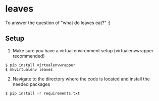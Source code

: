 # leaves
To answer the question of "what do leaves eat?" :)

## Setup

1. Make sure you have a virtual environment setup (virtualenvwrapper recommended)

```
$ pip install virtualenvwrapper
$ mkvirtualenv leaves
```

2. Navigate to the directory where the code is located and install the needed packages

```
$ pip install -r requirements.txt
```